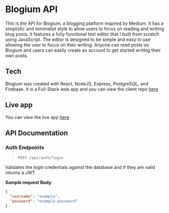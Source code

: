 # Blogium API 

This is the API for Blogium, a blogging platform inspired by Medium. It has a simplistic and minimalist style to allow users to focus on reading and writing blog posts. It features a fully functional text editor that I built from scratch using JavaScript. The editor is designed to be simple and easy to use allowing the user to focus on their writing. Anyone can read posts on Blogium and users can easily create an account to get started writing their own posts.

## Tech

Blogium was created with React, NodeJS, Express, PostgreSQL, and Firebase. It is a Full-Stack web app and you can view the client repo [here](https://github.com/f3ve/Blogium)

## Live app

You can view the live app [here](https://blogium.now.sh/)

## API Documentation

### Auth Endpoints

> ```POST /api/auth/login```

Validates the login credentials against the database and if they are valid returns a JWT

**Sample request Body**

```json
{
  "username": "example",
  "password": "example-password"
}
```

####